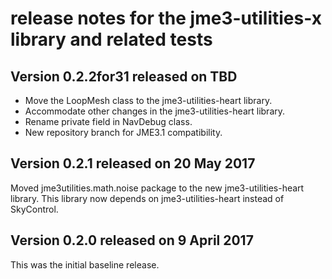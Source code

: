 # release notes for the jme3-utilities-x library and related tests

## Version 0.2.2for31 released on TBD

 + Move the LoopMesh class to the jme3-utilities-heart library.
 + Accommodate other changes in the jme3-utilities-heart library.
 + Rename private field in NavDebug class.
 + New repository branch for JME3.1 compatibility.

## Version 0.2.1 released on 20 May 2017

Moved jme3utilities.math.noise package to the new jme3-utilities-heart library.
This library now depends on jme3-utilities-heart instead of SkyControl.

## Version 0.2.0 released on 9 April 2017

This was the initial baseline release.
